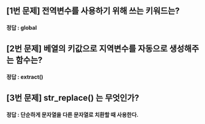 ## [1번 문제] 전역변수를 사용하기 위해 쓰는 키워드는?

#### 정답 : global


## [2번 문제] 베열의 키값으로 지역변수를 자동으로 생성해주는 함수는?

#### 정답 : extract()


## [3번 문제] str_replace() 는 무엇인가?

#### 정답 : 단순하게 문자열을 다른 문자열로 치환할 때 사용한다.
